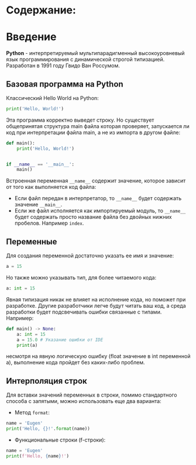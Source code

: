 # Содержание:

# Введение
**Python** - интерпретируемый мультипарадигменный высокоуровневый язык программирования с динамической строгой типизацией. Разработан в 1991 году Гвидо Ван Россумом.
## Базовая программа на Python
Классический Hello World на Python:
```Python
print('Hello, World!')
```
Эта программа корректно выведет строку. Но существует общепринятая структура main файла которая проверяет, запускается ли код при интерпретации файла main, а не из импорта в другом файле:
```Python
def main():
    print('Hello, World!')


if __name__ == '__main__':
    main()
```
Встроенная переменная `__name__` содержит значение, которое зависит от того как выполняется код файла:
* Если файл передан в интерпретатор, то `__name__` будет содержать значение `__main__`.
* Если же файл исполняется как импортируемый модуль, то `__name__` будет содержать просто название файла без двойных нижних пробелов. Например `index`.

## Переменные
Для создания переменной достаточно указать ее имя и значение:
```Python
a = 15
```
Но также можно указывать тип, для более читаемого кода:
```Python
a: int = 15
```
Явная типизация никак не влияет на исполнение кода, но поможет при разработке. Другие разработчики легче будут читать ваш код, а среда разработки будет подсвечивать ошибки связанные с типами. Например:
```Python
def main() -> None:
    a: int = 15
    a = 15.0 # Указание ошибки от IDE
    print(a)
```
несмотря на явную логическую ошибку (float значение в int переменной a), выполнение кода пройдет без каких-либо проблем.
## Интерполяция строк
Для вставки значений переменных в строки, помимо стандартного способа с запятыми, можно использовать еще два варианта:
- Метод `format`: 
```Python
name = 'Eugen'
print('Hello, {}!'.format(name))
```
- Функциональные строки (f-строки):
```Python
name = 'Eugen'
print(f'Hello, {name}!')
```